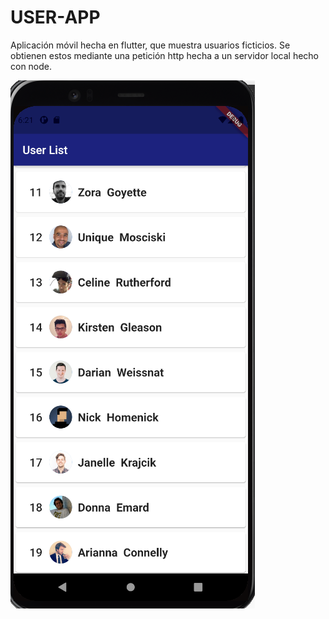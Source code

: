 # USER-APP

Aplicación móvil hecha en flutter, que muestra usuarios ficticios. Se obtienen estos mediante una petición http hecha a un servidor local hecho con node.

<img src="app.jpg">